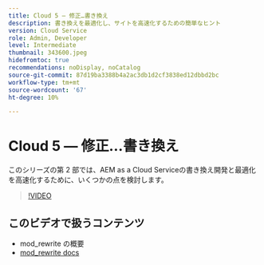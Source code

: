 ```yaml
---
title: Cloud 5 — 修正…書き換え
description: 書き換えを最適化し、サイトを高速化するための簡単なヒント
version: Cloud Service
role: Admin, Developer
level: Intermediate
thumbnail: 343600.jpeg
hidefromtoc: true
recommendations: noDisplay, noCatalog
source-git-commit: 87d19ba3388b4a2ac3db1d2cf3838ed12dbbd2bc
workflow-type: tm+mt
source-wordcount: '67'
ht-degree: 10%

---
```


# Cloud 5 — 修正…書き換え

このシリーズの第 2 部では、AEM as a Cloud Serviceの書き換え開発と最適化を高速化するために、いくつかの点を検討します。

>[!VIDEO](https://video.tv.adobe.com/v/343600)

## このビデオで扱うコンテンツ

+ mod_rewrite の概要
+ [mod_rewrite docs](https://httpd.apache.org/docs/current/mod/mod_rewrite.html)
